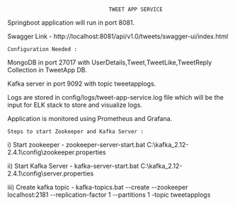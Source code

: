									TWEET APP SERVICE
	
Springboot application will run in port 8081.

Swagger Link - http://localhost:8081/api/v1.0/tweets/swagger-ui/index.html
	
	Configuration Needed : 

MongoDB in port 27017 with UserDetails,Tweet,TweetLike,TweetReply Collection in TweetApp DB.

Kafka server in port 9092 with topic tweetapplogs.

Logs are stored in config/logs/tweet-app-service.log file which will be the input for ELK stack to store and visualize logs. 

Application is monitored using Prometheus and Grafana.


	Steps to start Zookeeper and Kafka Server :

i)   Start zookeeper    - zookeeper-server-start.bat C:\kafka_2.12-2.4.1\config\zookeeper.properties

ii)  Start Kafka Server - kafka-server-start.bat C:\kafka_2.12-2.4.1\config\server.properties

iii) Create kafka topic - kafka-topics.bat --create --zookeeper localhost:2181 --replication-factor 1 --partitions 1 -topic tweetapplogs
